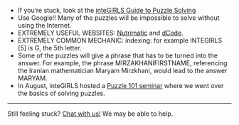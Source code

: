 * If you’re stuck, look at the [inteGIRLS Guide to Puzzle Solving](/guide.pdf)
* Use Google!! Many of the puzzles will be impossible to solve without using the Internet.
* EXTREMELY USEFUL WEBSITES: [Nutrimatic](https://nutrimatic.org/) and [dCode](https://www.dcode.fr/en).
* EXTREMELY COMMON MECHANIC: indexing: for example INTEGIRLS [5] is G, the 5th letter.
* Some of the puzzles will give a phrase that has to be turned into the answer. For example, the phrase MIRZAKHANIFIRSTNAME, referencing the Iranian mathematician Maryam Mirzkhani, would lead to the answer MARYAM.
* In August, inteGIRLS hosted a [Puzzle 101 seminar](https://www.youtube.com/watch?v=Q58qw-H6SMQ&feature=youtu.be) where we went over the basics of solving puzzles.

---

Still feeling stuck? <a href="#!" onclick="Tawk_API.toggle()">Chat with us!</a> We may be able to help.